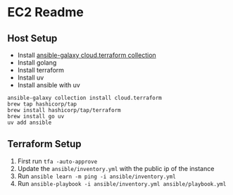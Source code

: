 # EC2 Readme

## Host Setup

- Install [ansible-galaxy cloud.terraform collection](https://github.com/ansible-collections/cloud.terraform)
- Install golang
- Install terraform
- Install uv
- Install ansible with uv

```shell
ansible-galaxy collection install cloud.terraform
brew tap hashicorp/tap
brew install hashicorp/tap/terraform
brew install go uv 
uv add ansible
```

## Terraform Setup

1. First run `tfa -auto-approve`
2. Update the `ansible/inventory.yml` with the public ip of the instance
3. Run `ansible learn -m ping -i ansible/inventory.yml`
4. Run `ansible-playbook -i ansible/inventory.yml ansible/playbook.yml`
